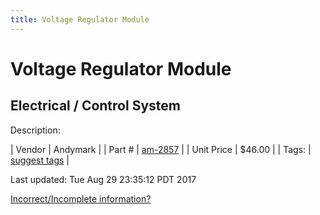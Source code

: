 ```yaml
---
title: Voltage Regulator Module
---
```


# Voltage Regulator Module
## Electrical / Control System
Description: 	 

| Vendor | Andymark | 
| Part # | [am-2857](http://www.andymark.com/product-p/am-2857.htm) | 
| Unit Price | $46.00 | 
| Tags: | [suggest tags](https://docs.google.com/forms/d/e/1FAIpQLSeWyY8v3RgOty-MyWmh9U0iivNYN_molChYyS-0U-o-kOAv_g/viewform) | 

Last updated: Tue Aug 29 23:35:12 PDT 2017

 [Incorrect/Incomplete information?](https://docs.google.com/forms/d/e/1FAIpQLSeWyY8v3RgOty-MyWmh9U0iivNYN_molChYyS-0U-o-kOAv_g/viewform)